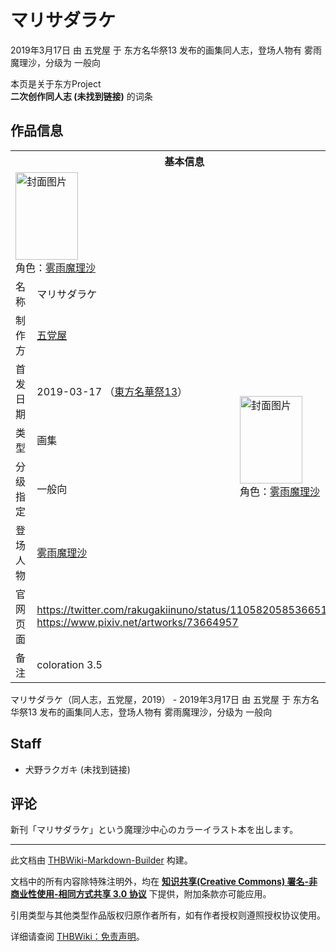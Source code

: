 # マリサダラケ

<!-- source html: G:\repos\THBWiki-Markdown-Builder\THBWikiMarkdown\Temp\main\e\e7\ns0%3A%E3%83%9E%E3%83%AA%E3%82%B5%E3%83%80%E3%83%A9%E3%82%B1.html -->

2019年3月17日 由 五党屋 于 东方名华祭13 发布的画集同人志，登场人物有 雾雨魔理沙，分级为 一般向

本页是关于东方Project  
 **二次创作同人志 (未找到链接)** 的词条

## 作品信息

<table><tbody><tr><th colspan="3">基本信息</th></tr><tr><td class="cover-artwork-mobile" colspan="2"><a href="./文件-マリサダラケ封面.jpg.md" class="image" title="封面图片"><img alt="封面图片" src="https://upload.thwiki.cc/thumb/a/a5/%E3%83%9E%E3%83%AA%E3%82%B5%E3%83%80%E3%83%A9%E3%82%B1%E5%B0%81%E9%9D%A2.jpg/100px-%E3%83%9E%E3%83%AA%E3%82%B5%E3%83%80%E3%83%A9%E3%82%B1%E5%B0%81%E9%9D%A2.jpg" decoding="async" loading="lazy" width="100" height="140" srcset="https://upload.thwiki.cc/thumb/a/a5/%E3%83%9E%E3%83%AA%E3%82%B5%E3%83%80%E3%83%A9%E3%82%B1%E5%B0%81%E9%9D%A2.jpg/151px-%E3%83%9E%E3%83%AA%E3%82%B5%E3%83%80%E3%83%A9%E3%82%B1%E5%B0%81%E9%9D%A2.jpg 1.5x, https://upload.thwiki.cc/thumb/a/a5/%E3%83%9E%E3%83%AA%E3%82%B5%E3%83%80%E3%83%A9%E3%82%B1%E5%B0%81%E9%9D%A2.jpg/201px-%E3%83%9E%E3%83%AA%E3%82%B5%E3%83%80%E3%83%A9%E3%82%B1%E5%B0%81%E9%9D%A2.jpg 2x" data-file-width="862" data-file-height="1200"></a><div class="cover-char">角色：<a href="./雾雨魔理沙.md" title="雾雨魔理沙">雾雨魔理沙</a></div></td>
</tr><tr><td class="label">名称</td><td colspan="2"> マリサダラケ </td></tr><tr><td class="label">制作方</td><td><a href="./五党屋.md" title="五党屋">五党屋</a></td><td class="cover-artwork" rowspan="5" style="min-width:140px;"><a href="./文件-マリサダラケ封面.jpg.md" class="image" title="封面图片"><img alt="封面图片" src="https://upload.thwiki.cc/thumb/a/a5/%E3%83%9E%E3%83%AA%E3%82%B5%E3%83%80%E3%83%A9%E3%82%B1%E5%B0%81%E9%9D%A2.jpg/100px-%E3%83%9E%E3%83%AA%E3%82%B5%E3%83%80%E3%83%A9%E3%82%B1%E5%B0%81%E9%9D%A2.jpg" decoding="async" loading="lazy" width="100" height="140" srcset="https://upload.thwiki.cc/thumb/a/a5/%E3%83%9E%E3%83%AA%E3%82%B5%E3%83%80%E3%83%A9%E3%82%B1%E5%B0%81%E9%9D%A2.jpg/151px-%E3%83%9E%E3%83%AA%E3%82%B5%E3%83%80%E3%83%A9%E3%82%B1%E5%B0%81%E9%9D%A2.jpg 1.5x, https://upload.thwiki.cc/thumb/a/a5/%E3%83%9E%E3%83%AA%E3%82%B5%E3%83%80%E3%83%A9%E3%82%B1%E5%B0%81%E9%9D%A2.jpg/201px-%E3%83%9E%E3%83%AA%E3%82%B5%E3%83%80%E3%83%A9%E3%82%B1%E5%B0%81%E9%9D%A2.jpg 2x" data-file-width="862" data-file-height="1200"></a><div class="cover-char">角色：<a href="./雾雨魔理沙.md" title="雾雨魔理沙">雾雨魔理沙</a></div></td>
</tr><tr><td class="label">首发日期</td><td>2019-03-17&#160;（<a href="/展会作品列表?e=%E4%B8%9C%E6%96%B9%E5%90%8D%E5%8D%8E%E7%A5%AD%2313">東方名華祭13</a>）</td></tr><tr><td class="label">类型</td><td>画集</td></tr><tr><td class="label">分级指定</td><td>一般向</td></tr><tr><td class="label">登场人物</td><td><a href="./雾雨魔理沙.md" title="雾雨魔理沙">雾雨魔理沙</a></td></tr>
<tr><td class="label">官网页面</td><td colspan="2"><a rel="nofollow" class="external free" href="https://twitter.com/rakugakiinuno/status/1105820585366511617">https://twitter.com/rakugakiinuno/status/1105820585366511617</a><br><a rel="nofollow" class="external free" href="https://www.pixiv.net/artworks/73664957">https://www.pixiv.net/artworks/73664957</a></td></tr><tr><td class="label">备注</td><td colspan="2">coloration 3.5</td></tr></tbody></table>

マリサダラケ（同人志，五党屋，2019） - 2019年3月17日 由 五党屋 于 东方名华祭13 发布的画集同人志，登场人物有 雾雨魔理沙，分级为 一般向

## Staff
- 犬野ラクガキ (未找到链接)


## 评论
  
新刊「マリサダラケ」という魔理沙中心のカラーイラスト本を出します。
  
  
  

  





---

此文档由 [THBWiki-Markdown-Builder](https://github.com/Delsin-Yu/THBWiki-Markdown-Builder) 构建。

文档中的所有内容除特殊注明外，均在 [**知识共享(Creative Commons) 署名-非商业性使用-相同方式共享 3.0 协议**](https://creativecommons.org/licenses/by-sa/3.0/deed.zh-hans) 下提供，附加条款亦可能应用。

引用类型与其他类型作品版权归原作者所有，如有作者授权则遵照授权协议使用。

详细请查阅 [THBWiki：免责声明](https://thbwiki.cc/THBWiki:%E5%85%8D%E8%B4%A3%E5%A3%B0%E6%98%8E)。

